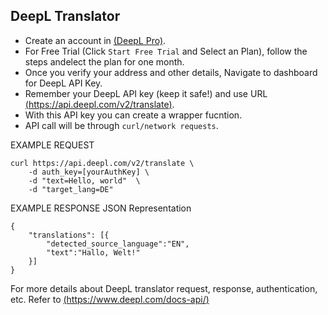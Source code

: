 ## DeepL Translator

- Create an account in [(DeepL Pro)](https://www.deepl.com/pro?cta=menu-login-signup).
- For Free Trial (Click `Start Free Trial` and Select an Plan), follow the steps andelect the plan for one month.
- Once you verify your address and other details, Navigate to dashboard for DeepL API Key.
- Remember your DeepL API key (keep it safe!) and use URL [(https://api.deepl.com/v2/translate)](https://api.deepl.com/v2/translate). 
- With this API key you can create a wrapper fucntion.
- API call will be through ```curl/network requests```.

EXAMPLE REQUEST
```
curl https://api.deepl.com/v2/translate \ 
	-d auth_key=[yourAuthKey] \ 
	-d "text=Hello, world"  \ 
	-d "target_lang=DE"
```
EXAMPLE RESPONSE
JSON Representation
```
{
	"translations": [{
		"detected_source_language":"EN",
		"text":"Hallo, Welt!"
	}]
}
```
For more details about DeepL translator request, response, authentication, etc. Refer to [(https://www.deepl.com/docs-api/)](https://www.deepl.com/docs-api/accessing-the-api/authentication/)